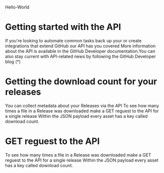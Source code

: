 Hello-World
# Getting started with the API
lf you're looking to automate common tasks back up your or create integrations that
extend GitHub our API has you covered
More information about the API is available in the GitHub Developer documentation.You
can also stay current with API-related news by following the GitHub Developer blog
(*)


# Getting the download count for your releases
You can collect metadata about your Releases via the API
To see how many times a file in a Release was downloaded make a GET reguest to the API
for a single release Within the JSON payload every asset has a key
called download count.

# GET reguest to the API

To see how many times a file in a Release was downloaded make a GET reguest to the API
for a single release Within the JSON payload every asset has a key called download count.

